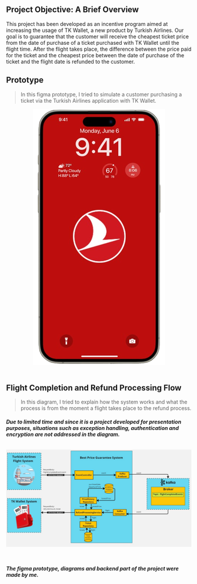 ## Project Objective: A Brief Overview
This project has been developed as an incentive program aimed at increasing the usage of TK Wallet, a new product by Turkish Airlines. 
Our goal is to guarantee that the customer will receive the cheapest ticket price from the date of purchase of a ticket purchased with TK Wallet until the flight time.
After the flight takes place, the difference between the price paid for the ticket and the cheapest price between the date of purchase of the ticket and the flight date is refunded to the customer.

## Prototype
> In this figma prototype, I tried to simulate a customer purchasing a ticket via the Turkish Airlines application with TK Wallet.

<p align="center"> 
  <a href="https://www.figma.com/proto/sWuOdSS4qRofgO48OSaBCp/Untitled?node-id=1-3&t=1gpQ3xo7qSoovc8y-1&scaling=scale-down&page-id=0%3A1&starting-point-node-id=1%3A3">
    <img src="https://github.com/meteahmetyakar/FintechHackathon-Best-Price-Guarantee/blob/main/images/prototype.png" alt="Figma Prototype"/>
    <br></br>
  </a>
</p> 


## Flight Completion and Refund Processing Flow
> In this diagram, I tried to explain how the system works and what the process is from the moment a flight takes place to the refund process.

###### ***Due to limited time and since it is a project developed for presentation purposes, situations such as exception handling, authentication and encryption are not addressed in the diagram.***

<p align="center"> 
  <a href="#">
    <img src="https://github.com/meteahmetyakar/FintechHackathon-Best-Price-Guarantee/blob/main/images/flowdiagram.jpg"/>
    <br></br>
  </a>
</p>  

##

###### ***The figma prototype, diagrams and backend part of the project were made by me.***
